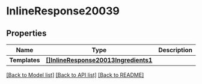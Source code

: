 # InlineResponse20039

## Properties

Name | Type | Description | Notes
------------ | ------------- | ------------- | -------------
**Templates** | [**[]InlineResponse20013Ingredients1**](inline_response_200_13_ingredients_1.md) |  | 

[[Back to Model list]](../README.md#documentation-for-models) [[Back to API list]](../README.md#documentation-for-api-endpoints) [[Back to README]](../README.md)


